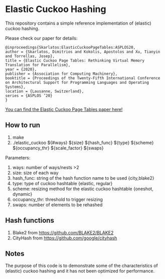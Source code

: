 # Elastic Cuckoo Hashing
This repository contains a simple reference implementation of (elastic) cuckoo hashing. 

Please check our paper for details:

```
@inproceedings{Skarlatos:ElasticCuckooPageTables:ASPLOS20,
author = {Skarlatos, Dimitrios and Kokolis, Apostolos and Xu, Tianyin and Torrellas, Josep},
title = {Elastic Cuckoo Page Tables: Rethinking Virtual Memory Translation for Parallelism},
year = {2020},
publisher = {Association for Computing Machinery},
booktitle = {Proceedings of the Twenty-Fifth International Conference on Architectural Support for Programming Languages and Operating Systems},
location = {Lausanne, Switzerland},
series = {ASPLOS ’20}
}
```

[You can find the Elastic Cuckoo Page Tables paper here!](http://skarlat2.web.engr.illinois.edu)

## How to run

1) make
2) ./elastic_cuckoo ${#ways} ${size} ${hash_func} ${type} ${scheme} ${occupancy_thr} ${scale_factor} ${swaps}

Parameters:
1) ways: number of ways/nests >2
2) size: size of each way
3) hash_func: string of the hash function name to be used {city,blake2}
4) type: type of cuckoo hashtable {elastic, regular}
5) scheme: resizing method for the elastic cuckoo hashtable {oneshot, dynamic}
6) occupancy_thr: threshold to trigger resizing 
7) swaps: number of elements to be rehashed

## Hash functions

1) Blake2 from https://github.com/BLAKE2/BLAKE2
2) CityHash from https://github.com/google/cityhash

## Notes
The purpose of this code is to demonstrate some of the characteristics of (elastic) cuckoo hashing and it has not been optimized for performance.
